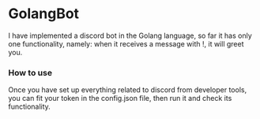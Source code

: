 # GolangBot

I have implemented a discord bot in the Golang language, so far it has only one functionality, namely: when it receives a message with !, it will greet you.

### How to use
  Once you have set up everything related to discord from developer tools, you can fit your token in the config.json file, then run it and check its functionality.
